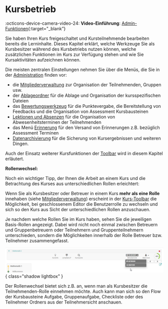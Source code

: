 # Kursbetrieb

:octicons-device-camera-video-24: **Video-Einführung**: [Admin-Funktionen](<https://www.youtube.com/embed/rWPcz6udUrI>){:target="_blank”} 

Sie haben Ihren Kurs freigeschaltet und Kursteilnehmende bearbeiten bereits die Lerninhalte. Dieses Kapitel erklärt, welche Werkzeuge Sie als Kursbesitzer während des Kursbetriebs nutzen können, welche zusätzlichen Funktionen im Kurs zur Verfügung stehen und wie Sie Kursaktivitäten aufzeichnen können. 

Die meisten zentralen Einstellungen nehmen Sie über die Menüs, die Sie in der [Administration](Using_Course_Tools/) finden vor:

 * die [Mitgliederverwaltung](Members_management.de.md) zur Organisation der Teilnehmenden, Gruppen usw.
 * der [Ablageordner](Storage_folder.de.md) für die Ablage und Organisation der kursspezifischen Dateien
 * das [Bewertungswerkzeug](Assessment_tool_-_overview.de.md) für die Punktevergabe, die Bereitstellung von Feedbacks und die Organisation von Assessment Kursbausteinen
  * [Lektionen und Absenzen](Lectures_and_absences.de.md) für die Organisation von Abwesenheitsterminen der Teilnehmenden
  * das Menü [Erinnerung](Course_Reminders.de.md) für den Versand von Erinnerungen z.B. bezüglich Assessment Terminen
  * [Datenarchivierung](Data_archiving.de.md) für die Sicherung von Kursergebnissen und weiteren Dingen.

Auch der Einsatz weiterer Kursfunktionen der [Toolbar](Using_Additional_Course_Features.de.md) wird in diesem Kapitel erläutert. 

 **Rollenwechsel:**


Noch ein wichtiger Tipp, der Ihnen die Arbeit an einem Kurs und die Betrachtung des Kurses aus unterschiedlichen Rollen erleichtert: 

Wenn Sie als Kursbesitzer oder Betreuer in einem Kurs **mehr als eine Rolle** innehaben (siehe [Mitgliederverwaltung](Members_management.de.md)) erscheint in der [Kurs-Toolbar](Using_Additional_Course_Features.de.md)  die Möglichkeit, bei geschlossenem Editor die Benutzerrolle zu wechseln und sich so den Kurs aus Sicht der unterschiedlichen Rollen anzuschauen. 

Je nachdem welche Rollen Sie im Kurs haben, sehen Sie die jeweiligen Basis-Rollen angezeigt. Dabei wird nicht noch einmal zwischen Betreuern und Gruppenbetreuern oder Teilnehmern und Gruppenteilnehmern unterschieden, sondern die Möglichkeiten innerhalb der Rolle Betreuer bzw. Teilnehmer zusammengefasst.

![In-Kurs Rollenwechsel](assets/Rollenwechsel.png){ class="shadow lightbox" }

Der Rollenwechsel bietet sich z.B. an, wenn man als Kursbesitzer die Teilnehmenden-Rolle einnehmen möchte. Auch kann man sich so den Flow der Kursbausteine Aufgabe, Gruppenaufgabe, Checkliste oder des Teilnehmer Ordners aus der Teilnehmersicht anschauen.
